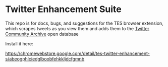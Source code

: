 # Twitter Enhancement Suite

This repo is for docs, bugs, and suggestions for the TES browser extension, which scrapes tweets as you view them and adds them to the [Twitter Community Archive](http://community-archive.org/) open database

Install it here:

https://chromewebstore.google.com/detail/tes-twitter-enhancement-s/abeogphlciedglboobfehkkljdcfgmnb

